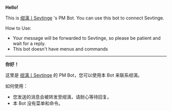 **Hello!**

This is [绀漓丨Sevtinge](@Sevtinge) 's PM Bot. You can use this bot to connect Sevtinge.

How to Use:
- Your message will be forwarded to Sevtinge, so please be patient and wait for a reply.
- This bot doesn't have menus and commands
---
**你好！**

这里是 [绀漓丨Sevtinge](@Sevtinge) 的 PM Bot，您可以使用本 Bot 来联系绀漓。

如何使用：
- 您发送的消息会被转发至绀漓，请耐心等待回复。
- 本 Bot 没有菜单和命令。

